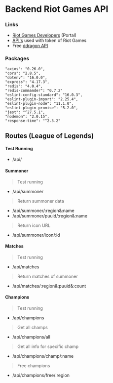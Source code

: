 # Backend Riot Games API

### Links
* [Riot Games Developers](https://developer.riotgames.com/) (Portal)
* [API's](https://developer.riotgames.com/apis) used with token of Riot Games
* Free [ddragon API](https://developer.riotgames.com/docs/lol#data-dragon)

### Packages
    "axios": "0.26.0",
    "cors": "2.8.5",
    "dotenv": "16.0.0",
    "express": "4.17.3",
    "redis": "4.0.4",
    "redis-commander": "0.7.2"
    "eslint-config-standard": "16.0.3",
    "eslint-plugin-import": "2.25.4",
    "eslint-plugin-node": "11.1.0",
    "eslint-plugin-promise": "5.2.0",
    "jest": "^27.5.1",
    "nodemon": "2.0.15",
    "response-time": "^2.3.2"

## Routes (League of Legends)

#### Test Running
* /api/

#### Summoner
> Test running
* /api/summoner

> Return summoner data
* /api/summoner/:region&:name
* /api/summoner/puuid/:region&:name

> Return icon URL
* /api/summoner/icon/:id

#### Matches
> Test running
* /api/matches

> Return matches of summoner
* /api/matches/:region&:puuid&:count

#### Champions
> Test running
* /api/champions

> Get all champs
* /api/champions/all

> Get all info for specific champ
* /api/champions/champ/:name

> Free champions
* /api/champions/free/:region